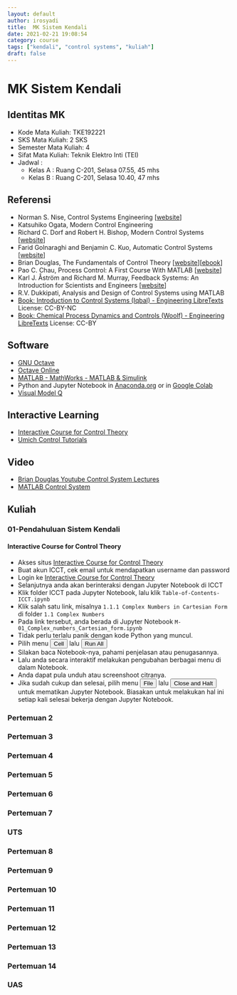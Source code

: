 ```yaml
---
layout: default
author: irosyadi
title:  MK Sistem Kendali
date: 2021-02-21 19:08:54
category: course
tags: ["kendali", "control systems", "kuliah"]
draft: false
---
```


# MK Sistem Kendali

## Identitas MK
- Kode Mata Kuliah: TKE192221
- SKS Mata Kuliah: 2 SKS
- Semester Mata Kuliah: 4
- Sifat Mata Kuliah: Teknik Elektro Inti (TEI)
- Jadwal :
    - Kelas A : Ruang C-201, Selasa 07.55, 45 mhs
    - Kelas B : Ruang C-201, Selasa 10.40, 47 mhs

## Referensi
- Norman S. Nise, Control Systems Engineering \[[website](http://bcs.wiley.com/he-bcs/Books?action=index&bcsId=11568&itemId=1119474221)\]
- Katsuhiko Ogata, Modern Control Engineering
- Richard C. Dorf and Robert H. Bishop, Modern Control Systems \[[website](https://www.pearson.com/us/higher-education/program/Dorf-Modern-Control-Systems-13th-Edition/PGM328731.html?tab=resources)\]
- Farid Golnaraghi and Benjamin C. Kuo, Automatic Control Systems \[[website](https://www.accessengineeringlibrary.com/content/book/9781259643835)\]
- Brian Douglas, The Fundamentals of Control Theory \[[website](https://www.patreon.com/briandouglas)\]\[[ebook](https://bit.ly/2XLlAKl)\]
- Pao C. Chau, Process Control: A First Course With MATLAB \[[website](https://www.cambridge.org/id/academic/subjects/engineering/chemical-engineering/process-control-first-course-matlab?format=PB)\]
- Karl J. Åström and Richard M. Murray, Feedback Systems: An Introduction for Scientists and Engineers \[[website](http://www.cds.caltech.edu/~murray/amwiki/index.php?title=Main_Page)\]
- R.V. Dukkipati, Analysis and Design of Control Systems using MATLAB
- [Book: Introduction to Control Systems (Iqbal) - Engineering LibreTexts](https://eng.libretexts.org/Bookshelves/Industrial_and_Systems_Engineering/Book%3A_Introduction_to_Control_Systems_(Iqbal)) License: CC-BY-NC
- [Book: Chemical Process Dynamics and Controls (Woolf) - Engineering LibreTexts](https://eng.libretexts.org/Bookshelves/Industrial_and_Systems_Engineering/Book%3A_Chemical_Process_Dynamics_and_Controls_(Woolf)) License: CC-BY


## Software
- [GNU Octave](https://www.gnu.org/software/octave/index)
- [Octave Online](https://octave-online.net/)
- [MATLAB - MathWorks - MATLAB & Simulink](https://www.mathworks.com/products/matlab.html)
- Python and Jupyter Notebook in [Anaconda.org](https://anaconda.org/) or in [Google Colab](https://colab.research.google.com/)
- [Visual Model Q](https://www.visualmodelq.com/download.html)

## Interactive Learning
- [Interactive Course for Control Theory](https://icct.riteh.hr/hub/login)
- [Umich Control Tutorials](http://ctms.engin.umich.edu/CTMS/index.php?aux=Home)

## Video
- [Brian Douglas Youtube Control System Lectures](https://www.youtube.com/user/ControlLectures/playlists)
- [MATLAB Control System](https://www.youtube.com/playlist?list=PLn8PRpmsu08q8CE0pbZ-cSrMm_WYJfVGd)

## Kuliah
### 01-Pendahuluan Sistem Kendali
#### Interactive Course for Control Theory
- Akses situs [Interactive Course for Control Theory](https://icct.riteh.hr/hub/login)
- Buat akun ICCT, cek email untuk mendapatkan username dan password
- Login ke [Interactive Course for Control Theory](https://icct.riteh.hr/hub/login)
- Selanjutnya anda akan berinteraksi dengan Jupyter Notebook di ICCT
- Klik folder ICCT pada Jupyter Notebook, lalu klik `Table-of-Contents-ICCT.ipynb`
- Klik salah satu link, misalnya  `1.1.1 Complex Numbers in Cartesian Form` di  folder `1.1 Complex Numbers`
- Pada link tersebut, anda berada di Jupyter Notebook `M-01_Complex_numbers_Cartesian_form.ipynb`
- Tidak perlu terlalu panik dengan kode Python yang muncul.
- Pilih menu <button>Cell</button> lalu <button>Run All</button>
- Silakan baca Notebook-nya, pahami penjelasan atau penugasannya.
- Lalu anda secara interaktif melakukan pengubahan berbagai menu di dalam Notebook.
- Anda dapat pula unduh atau screenshoot citranya.
- Jika sudah cukup dan selesai, pilih menu <button>File</button> lalu <button>Close and Halt</button> untuk mematikan Jupyter Notebook. Biasakan untuk melakukan hal ini setiap kali selesai bekerja dengan Jupyter Notebook.

### Pertemuan 2
### Pertemuan 3
### Pertemuan 4
### Pertemuan 5
### Pertemuan 6
### Pertemuan 7
### UTS
### Pertemuan 8
### Pertemuan 9
### Pertemuan 10
### Pertemuan 11
### Pertemuan 12
### Pertemuan 13
### Pertemuan 14
### UAS

